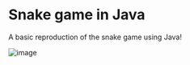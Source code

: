 # Snake game in Java
A basic reproduction of the snake game using Java!

![image](https://github.com/user-attachments/assets/5433a232-9deb-4ba7-8763-388e36647014)

